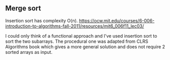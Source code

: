 ## Merge sort

Insertion sort has complexity O(n). https://ocw.mit.edu/courses/6-006-introduction-to-algorithms-fall-2011/resources/mit6_006f11_lec03/


I could only think of a functional approach and I've used insertion sort to sort the two subarrays. The procedural one was adapted from CLRS Algorithms book which gives a more general solution and does not require 2 sorted arrays as input.
